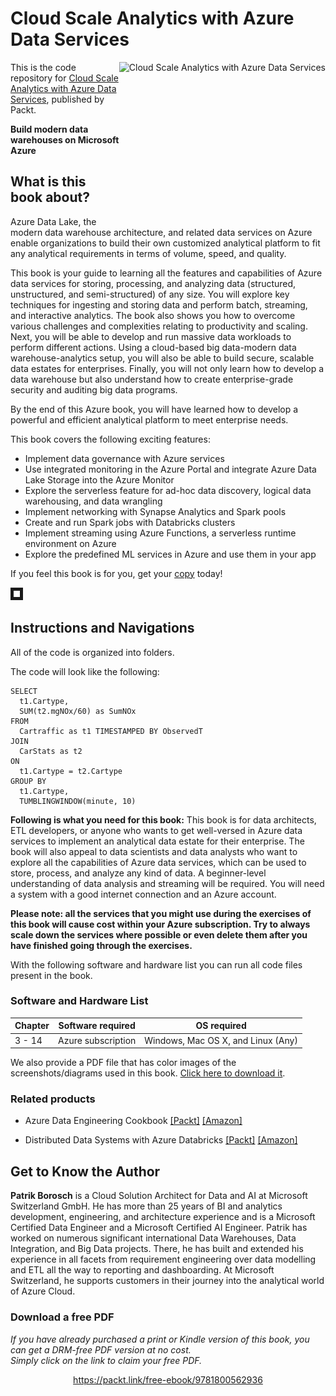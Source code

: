 


# Cloud Scale Analytics with Azure Data Services

<a href="https://www.packtpub.com/product/cloud-scale-analytics-with-azure-data-services/9781800562936?utm_source=github&utm_medium=repository&utm_campaign=9781800562936"><img src="https://static.packt-cdn.com/products/9781800562936/cover/smaller" alt="Cloud Scale Analytics with Azure Data Services" height="256px" align="right"></a>

This is the code repository for [Cloud Scale Analytics with Azure Data Services](https://www.packtpub.com/product/cloud-scale-analytics-with-azure-data-services/9781800562936?utm_source=github&utm_medium=repository&utm_campaign=9781800562936), published by Packt.

**Build modern data warehouses on Microsoft Azure**

## What is this book about?
Azure Data Lake, the modern data warehouse architecture, and related data services on Azure enable organizations to build their own customized analytical platform to fit any analytical requirements in terms of volume, speed, and quality.

This book is your guide to learning all the features and capabilities of Azure data services for storing, processing, and analyzing data (structured, unstructured, and semi-structured) of any size. You will explore key techniques for ingesting and storing data and perform batch, streaming, and interactive analytics. The book also shows you how to overcome various challenges and complexities relating to productivity and scaling. Next, you will be able to develop and run massive data workloads to perform different actions. Using a cloud-based big data-modern data warehouse-analytics setup, you will also be able to build secure, scalable data estates for enterprises. Finally, you will not only learn how to develop a data warehouse but also understand how to create enterprise-grade security and auditing big data programs.

By the end of this Azure book, you will have learned how to develop a powerful and efficient analytical platform to meet enterprise needs.

This book covers the following exciting features: 
* Implement data governance with Azure services
* Use integrated monitoring in the Azure Portal and integrate Azure Data Lake Storage into the Azure Monitor
* Explore the serverless feature for ad-hoc data discovery, logical data warehousing, and data wrangling
* Implement networking with Synapse Analytics and Spark pools
* Create and run Spark jobs with Databricks clusters
* Implement streaming using Azure Functions, a serverless runtime environment on Azure
* Explore the predefined ML services in Azure and use them in your app

If you feel this book is for you, get your [copy](https://www.amazon.com/dp/1800562934) today!

<a href="https://www.packtpub.com/?utm_source=github&utm_medium=banner&utm_campaign=GitHubBanner"><img src="https://raw.githubusercontent.com/PacktPublishing/GitHub/master/GitHub.png" alt="https://www.packtpub.com/" border="5" /></a>

## Instructions and Navigations
All of the code is organized into folders.

The code will look like the following:
```
SELECT
  t1.Cartype,
  SUM(t2.mgNOx/60) as SumNOx
FROM
  Cartraffic as t1 TIMESTAMPED BY ObservedT
JOIN
  CarStats as t2
ON
  t1.Cartype = t2.Cartype
GROUP BY
  t1.Cartype,
  TUMBLINGWINDOW(minute, 10)

```

**Following is what you need for this book:**
This book is for data architects, ETL developers, or anyone who wants to get well-versed in Azure data services to implement an analytical data estate for their enterprise. The book will also appeal to data scientists and data analysts who want to explore all the capabilities of Azure data services, which can be used to store, process, and analyze any kind of data. A beginner-level understanding of data analysis and streaming will be required. You will need a system with a good internet connection and an Azure account.

**Please note: all the services that you might use during the exercises of this book will cause cost within your Azure subscription. Try to always scale down the services where possible or even delete them after you have finished going through the exercises.**

With the following software and hardware list you can run all code files present in the book.

### Software and Hardware List

| Chapter  | Software required                                                                    | OS required                        |
| -------- | -------------------------------------------------------------------------------------| -----------------------------------|
| 3 - 14   |   Azure subscription                                                                 | Windows, Mac OS X, and Linux (Any) |

We also provide a PDF file that has color images of the screenshots/diagrams used in this book. [Click here to download it](https://static.packt-cdn.com/downloads/9781800562936_ColorImages.pdf).


### Related products <Other books you may enjoy>
* Azure Data Engineering Cookbook [[Packt]](https://www.packtpub.com/product/azure-data-engineering-cookbook/9781800206557?utm_source=github&utm_medium=repository&utm_campaign=9781800206557) [[Amazon]](https://www.amazon.com/dp/1800206550)

* Distributed Data Systems with Azure Databricks [[Packt]](https://www.packtpub.com/product/distributed-data-systems-with-azure-databricks/9781838647216?utm_source=github&utm_medium=repository&utm_campaign=9781838647216) [[Amazon]](https://www.amazon.com/dp/183864721X)

## Get to Know the Author
**Patrik Borosch** is a Cloud Solution Architect for Data and AI at Microsoft Switzerland GmbH. He has more than 25 years of BI and analytics development, engineering, and architecture experience and is a Microsoft Certified Data Engineer and a Microsoft Certified AI Engineer. Patrik has worked on numerous significant international Data Warehouses, Data Integration, and Big Data projects. There, he has built and extended his experience in all facets from requirement engineering over data modelling and ETL all the way to reporting and dashboarding. At Microsoft Switzerland, he supports customers in their journey into the analytical world of Azure Cloud.
  
### Download a free PDF

 <i>If you have already purchased a print or Kindle version of this book, you can get a DRM-free PDF version at no cost.<br>Simply click on the link to claim your free PDF.</i>
<p align="center"> <a href="https://packt.link/free-ebook/9781800562936">https://packt.link/free-ebook/9781800562936 </a> </p>